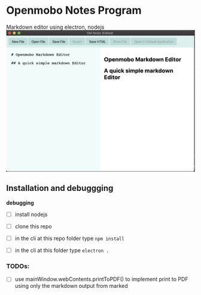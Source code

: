 # Openmobo Notes Program
Markdown editor using electron, nodejs
![omscreenshot](https://github.com/gnubyte/omnotes_desktop/blob/master/pic/openmoboNote.png?raw=true)
## Installation and debuggging

**debugging**
 - [ ] install nodejs
 - [ ] clone this repo
 - [ ] in the cli at this repo folder type `npm install`
 - [ ] in the cli at this folder type `electron .`


### TODOs:
 - [ ] use mainWindow.webContents.printToPDF() to implement print to PDF using only the markdown output from marked
